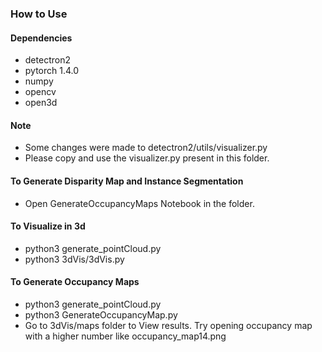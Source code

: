 ### How to Use

#### Dependencies
* detectron2
* pytorch 1.4.0
* numpy
* opencv
* open3d

#### Note
* Some changes were made to detectron2/utils/visualizer.py
* Please copy and use the visualizer.py present in this folder.


#### To Generate Disparity Map and Instance Segmentation
* Open GenerateOccupancyMaps Notebook in the folder.


#### To Visualize in 3d
* python3 generate_pointCloud.py
* python3 3dVis/3dVis.py

#### To Generate Occupancy Maps
* python3 generate_pointCloud.py
* python3 GenerateOccupancyMap.py
* Go to 3dVis/maps folder to View results. Try opening occupancy map with a higher number like occupancy_map14.png
